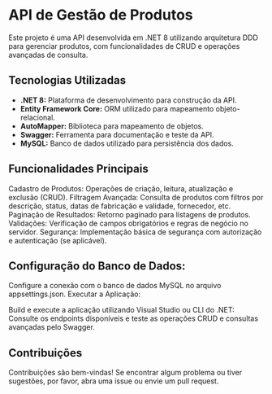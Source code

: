 # API de Gestão de Produtos
Este projeto é uma API desenvolvida em .NET 8 utilizando arquitetura DDD para gerenciar produtos, com funcionalidades de CRUD e operações avançadas de consulta.

## Tecnologias Utilizadas
- **.NET 8:** Plataforma de desenvolvimento para construção da API.
- **Entity Framework Core:** ORM utilizado para mapeamento objeto-relacional.
- **AutoMapper:** Biblioteca para mapeamento de objetos.
- **Swagger:** Ferramenta para documentação e teste da API.
- **MySQL:** Banco de dados utilizado para persistência dos dados.
  
## Funcionalidades Principais
Cadastro de Produtos: Operações de criação, leitura, atualização e exclusão (CRUD).
Filtragem Avançada: Consulta de produtos com filtros por descrição, status, datas de fabricação e validade, fornecedor, etc.
Paginação de Resultados: Retorno paginado para listagens de produtos.
Validações: Verificação de campos obrigatórios e regras de negócio no servidor.
Segurança: Implementação básica de segurança com autorização e autenticação (se aplicável).  

## Configuração do Banco de Dados:

Configure a conexão com o banco de dados MySQL no arquivo appsettings.json.
Executar a Aplicação:

Build e execute a aplicação utilizando Visual Studio ou CLI do .NET:
Consulte os endpoints disponíveis e teste as operações CRUD e consultas avançadas pelo Swagger.

## Contribuições
Contribuições são bem-vindas! Se encontrar algum problema ou tiver sugestões, por favor, abra uma issue ou envie um pull request.
